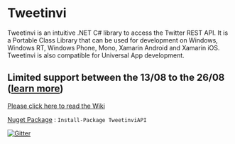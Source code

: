 # Tweetinvi

Tweetinvi is an intuitive .NET C# library to access the Twitter REST API. It is a Portable Class Library that can be used for development on Windows, Windows RT, Windows Phone, Mono, Xamarin Android and Xamarin iOS. Tweetinvi is also compatible for Universal App development.

## Limited support between the 13/08 to the 26/08 ([learn more](https://github.com/linvi/tweetinvi/issues/10))


[Please click here to read the Wiki](https://github.com/linvi/tweetinvi/wiki)

[Nuget Package](https://www.nuget.org/packages/TweetinviAPI/) : `Install-Package TweetinviAPI`

 [![Gitter](https://badges.gitter.im/Join%20Chat.svg)](https://gitter.im/linvi/tweetinvi?utm_source=badge&utm_medium=badge&utm_campaign=pr-badge&utm_content=body_badge)
